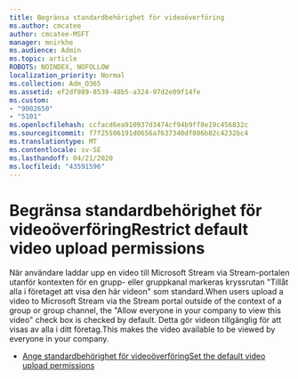 ```yaml
---
title: Begränsa standardbehörighet för videoöverföring
ms.author: cmcatee
author: cmcatee-MSFT
manager: mnirkhe
ms.audience: Admin
ms.topic: article
ROBOTS: NOINDEX, NOFOLLOW
localization_priority: Normal
ms.collection: Adm_O365
ms.assetid: ef2df989-8539-48b5-a324-97d2e09f14fe
ms.custom:
- "9002650"
- "5101"
ms.openlocfilehash: ccfacd6ea910937d3474cf94b9ff8e19c456832c
ms.sourcegitcommit: f7f25506191d0656a7637340df806b82c4232bc4
ms.translationtype: MT
ms.contentlocale: sv-SE
ms.lasthandoff: 04/21/2020
ms.locfileid: "43591596"
---
```

# <a name="restrict-default-video-upload-permissions"></a><span data-ttu-id="8fdf1-102">Begränsa standardbehörighet för videoöverföring</span><span class="sxs-lookup"><span data-stu-id="8fdf1-102">Restrict default video upload permissions</span></span>

<span data-ttu-id="8fdf1-103">När användare laddar upp en video till Microsoft Stream via Stream-portalen utanför kontexten för en grupp- eller gruppkanal markeras kryssrutan "Tillåt alla i företaget att visa den här videon" som standard.</span><span class="sxs-lookup"><span data-stu-id="8fdf1-103">When users upload a video to Microsoft Stream via the Stream portal outside of the context of a group or group channel, the "Allow everyone in your company to view this video" check box is checked by default.</span></span> <span data-ttu-id="8fdf1-104">Detta gör videon tillgänglig för att visas av alla i ditt företag.</span><span class="sxs-lookup"><span data-stu-id="8fdf1-104">This makes the video available to be viewed by everyone in your company.</span></span>

- [<span data-ttu-id="8fdf1-105">Ange standardbehörighet för videoöverföring</span><span class="sxs-lookup"><span data-stu-id="8fdf1-105">Set the default video upload permissions</span></span>](https://docs.microsoft.com/stream/default-video-permissions)
